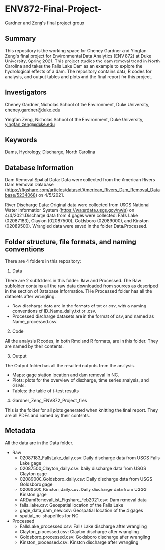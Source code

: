 # ENV872-Final-Project-
Gardner and Zeng's final project group

## Summary
This repository is the working space for Cheney Gardner and Yingfan Zeng's final project for Environmental Data Analytics (ENV 872) at Duke University, Spring 2021. This project studies the dam removal trend in North Carolina and takes the Falls Lake Dam as an example to explore the hydrological effects of a dam. The repository contains data, R codes for analysis, and output tables and plots and the final report for this project. 

## Investigators
Cheney Gardner, Nicholas School of the Environment, Duke University, cheney.gardner@duke.edu

Yingfan Zeng, Nicholas School of the Environment, Duke University, yingfan.zeng@duke.edu

## Keywords
Dams, Hydrology, Discharge, North Carolina

## Database Information
Dam Removal Spatial Data:
Data were collected from the American Rivers Dam Removal Database (https://figshare.com/articles/dataset/American_Rivers_Dam_Removal_Database/5234068) on 4/5/2021. 

River Discharge Data:
Original data were collected from USGS National Water Information System (https://waterdata.usgs.gov/nwis) on 4/4/2021.Discharge data from 4 gages were collected: Falls Lake (02087183), Clayton (02087500), Goldsboro (02089000), and Kinston (02089500). Wrangled data were saved in the folder Data/Processed. 

## Folder structure, file formats, and naming conventions 
There are 4 folders in this repository:

1. Data

There are 2 subfolders in this folder: Raw and Processed. The Raw subfolder contains all the raw data downloaded from sources as descriped in the section of Database Information. THe Processed folder has all the datasets after wrangling.
* Raw discharge data are in the formats of txt or csv, with a naming conventions of ID_Name_daily.txt or .csv.  
* Processed discharge datasets are in the format of csv, and named as Name_processed.csv.

2. Code

All the analysis R codes, in both Rmd and R formats, are in this folder. They are named by their contents. 

3. Output

The Output folder has all the resulted outputs from the analysis.
* Maps: gage station location and dam removal in NC.
* Plots: plots for the overview of discharge, time series analysis, and GLMs.
* Tables: the table of t-test results

4. Gardner_Zeng_ENV872_Project_files

This is the folder for all plots generated when knitting the final report. They are all PDFs and named by their contents.


## Metadata

All the data are in the Data folder.
* Raw
  + 02087183_FallsLake_daily.csv: Daily discharge data from USGS Falls Lake gage
  + 02087500_Clayton_daily.csv: Daily discharge data from USGS Clayton gage
  + 02089000_Goldsboro_daily.csv: Daily discharge data from USGS Goldsboro gage
  + 02089500_Kinston_daily.csv: Daily discharge data from USGS Kinston gage
  + ARDamRemovalList_Figshare_Feb2021.csv: Dam removal data
  + falls_lake.csv: Geospatial location of the Falls Lake
  + gage_data_dam_new.csv: Geospatial location of the 4 gages
  + spatial_nc: shapefiles for NC
* Processed
  + FallsLake_processed.csv: Falls Lake discharge after wrangling
  + Clayton_processed.csv: Clayton discharge after wrangling
  + Goldsboro_processed.csv: Goldsboro discharge after wrangling
  + Kinston_processed.csv: Kinston discharge after wrangling
